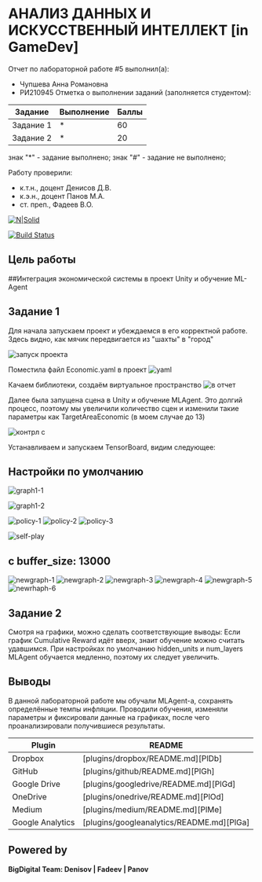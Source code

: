 # АНАЛИЗ ДАННЫХ И ИСКУССТВЕННЫЙ ИНТЕЛЛЕКТ [in GameDev]
Отчет по лабораторной работе #5 выполнил(а):
- Чупшева Анна Романовна
- РИ210945
Отметка о выполнении заданий (заполняется студентом):

| Задание | Выполнение | Баллы |
| ------ | ------ | ------ |
| Задание 1 | * | 60 |
| Задание 2 | * | 20 |


знак "*" - задание выполнено; знак "#" - задание не выполнено;

Работу проверили:
- к.т.н., доцент Денисов Д.В.
- к.э.н., доцент Панов М.А.
- ст. преп., Фадеев В.О.

[![N|Solid](https://cldup.com/dTxpPi9lDf.thumb.png)](https://nodesource.com/products/nsolid)

[![Build Status](https://travis-ci.org/joemccann/dillinger.svg?branch=master)](https://travis-ci.org/joemccann/dillinger)



## Цель работы
##Интеграция экономической системы в проект Unity и обучение ML-Agent

## Задание 1
Для начала запускаем проект и убеждаемся в его корректной работе. Здесь видно, как мячик передвигается из "шахты" в "город"

![запуск проекта](https://user-images.githubusercontent.com/103886479/204783152-6ff5bc33-6796-48f8-9a58-221d797e9bad.jpg)

Поместила файл Economic.yaml в проект
![yaml](https://user-images.githubusercontent.com/103886479/204790309-9b70f8ec-7fc7-44d7-bc1f-58ff0eefae9c.jpg)

Качаем библиотеки, создаём виртуальное пространство
![в отчет](https://user-images.githubusercontent.com/103886479/204814651-943bc8f5-a674-4038-944d-187d8268e2d4.jpg)

Далее была запущена сцена в Unity и обучение MLAgent. Это долгий процесс, поэтому мы увеличили количество сцен и изменили такие параметры как TargetAreaEconomic (в моем случае до 13)

![контрл с](https://user-images.githubusercontent.com/103886479/204819572-316c32c5-b6ba-4b9a-b1ed-ce19a0e2712f.jpg)

Устанавливаем и запускаем TensorBoard, видим следующее:

## Настройки по умолчанию
![graph1-1](https://user-images.githubusercontent.com/103886479/204820074-19d5518e-8fe4-452f-ac43-6bd61467adf2.jpg)


![graph1-2](https://user-images.githubusercontent.com/103886479/204820137-a390390f-e152-400c-82f4-7605e3d7b972.jpg)


![policy-1](https://user-images.githubusercontent.com/103886479/204821032-bfc0e593-886b-4ceb-bcd4-220dae5b8fd6.jpg)
![policy-2](https://user-images.githubusercontent.com/103886479/204821054-f52859df-f481-4227-8f88-467922049b18.jpg)
![policy-3](https://user-images.githubusercontent.com/103886479/204821094-41458554-241f-4a19-95ec-c7d84f015f44.jpg)


![self-play](https://user-images.githubusercontent.com/103886479/204821127-f335b010-ea54-4880-b130-78f87c561bca.jpg)

## с buffer_size: 13000

![newgraph-1](https://user-images.githubusercontent.com/103886479/204825987-4dcbaacc-e3c9-4a9b-9749-c877f106c232.jpg)
![newgraph-2](https://user-images.githubusercontent.com/103886479/204826027-7ba4e86e-0065-47ba-bfec-f51f7cb65c00.jpg)
![newgraph-3](https://user-images.githubusercontent.com/103886479/204826108-3c68d1e7-86ec-4493-a794-7303e1899b90.jpg)
![newgraph-4](https://user-images.githubusercontent.com/103886479/204826134-3f26873f-7cd1-46da-9693-68189a92b435.jpg)
![newgraph-5](https://user-images.githubusercontent.com/103886479/204826155-d3ed14e6-78cd-46c6-a29b-d6087fe4b592.jpg)
![newrhaph-6](https://user-images.githubusercontent.com/103886479/204826190-e9b71655-c7d5-49d7-89c5-38f176737a1a.jpg)

## Задание 2

Смотря на графики, можно сделать соответствующие выводы:
Если график Cumulative Reward идёт вверх, знаит обучение можно считать удавшимся. При настройках по умолчанию hidden_units и num_layers MLAgent обучается медленно, поэтому их следует увеличить. 

## Выводы

В данной лабораторной работе мы обучали MLAgent-а, сохранять определённые темпы инфляции. Проводили обучения, изменяли параметры и фиксировали данные на графиках, после чего проанализировали получившиеся результаты.

| Plugin | README |
| ------ | ------ |
| Dropbox | [plugins/dropbox/README.md][PlDb] |
| GitHub | [plugins/github/README.md][PlGh] |
| Google Drive | [plugins/googledrive/README.md][PlGd] |
| OneDrive | [plugins/onedrive/README.md][PlOd] |
| Medium | [plugins/medium/README.md][PlMe] |
| Google Analytics | [plugins/googleanalytics/README.md][PlGa] |

## Powered by

**BigDigital Team: Denisov | Fadeev | Panov**
